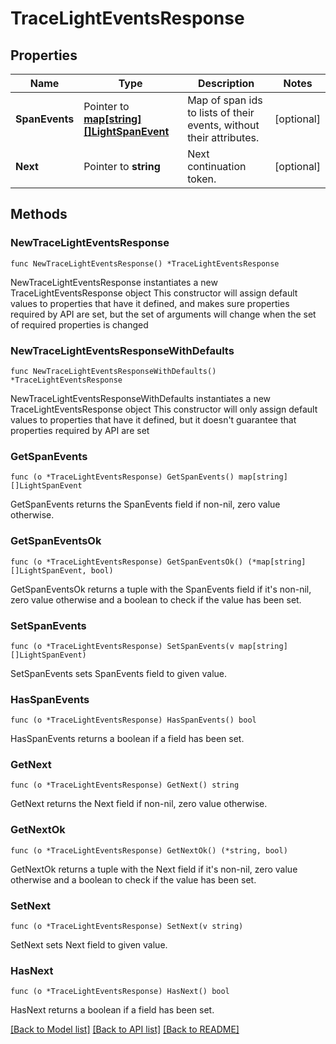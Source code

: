 # TraceLightEventsResponse

## Properties

Name | Type | Description | Notes
------------ | ------------- | ------------- | -------------
**SpanEvents** | Pointer to [**map[string][]LightSpanEvent**](array.md) | Map of span ids to lists of their events, without their attributes. | [optional] 
**Next** | Pointer to **string** | Next continuation token. | [optional] 

## Methods

### NewTraceLightEventsResponse

`func NewTraceLightEventsResponse() *TraceLightEventsResponse`

NewTraceLightEventsResponse instantiates a new TraceLightEventsResponse object
This constructor will assign default values to properties that have it defined,
and makes sure properties required by API are set, but the set of arguments
will change when the set of required properties is changed

### NewTraceLightEventsResponseWithDefaults

`func NewTraceLightEventsResponseWithDefaults() *TraceLightEventsResponse`

NewTraceLightEventsResponseWithDefaults instantiates a new TraceLightEventsResponse object
This constructor will only assign default values to properties that have it defined,
but it doesn't guarantee that properties required by API are set

### GetSpanEvents

`func (o *TraceLightEventsResponse) GetSpanEvents() map[string][]LightSpanEvent`

GetSpanEvents returns the SpanEvents field if non-nil, zero value otherwise.

### GetSpanEventsOk

`func (o *TraceLightEventsResponse) GetSpanEventsOk() (*map[string][]LightSpanEvent, bool)`

GetSpanEventsOk returns a tuple with the SpanEvents field if it's non-nil, zero value otherwise
and a boolean to check if the value has been set.

### SetSpanEvents

`func (o *TraceLightEventsResponse) SetSpanEvents(v map[string][]LightSpanEvent)`

SetSpanEvents sets SpanEvents field to given value.

### HasSpanEvents

`func (o *TraceLightEventsResponse) HasSpanEvents() bool`

HasSpanEvents returns a boolean if a field has been set.

### GetNext

`func (o *TraceLightEventsResponse) GetNext() string`

GetNext returns the Next field if non-nil, zero value otherwise.

### GetNextOk

`func (o *TraceLightEventsResponse) GetNextOk() (*string, bool)`

GetNextOk returns a tuple with the Next field if it's non-nil, zero value otherwise
and a boolean to check if the value has been set.

### SetNext

`func (o *TraceLightEventsResponse) SetNext(v string)`

SetNext sets Next field to given value.

### HasNext

`func (o *TraceLightEventsResponse) HasNext() bool`

HasNext returns a boolean if a field has been set.


[[Back to Model list]](../README.md#documentation-for-models) [[Back to API list]](../README.md#documentation-for-api-endpoints) [[Back to README]](../README.md)


